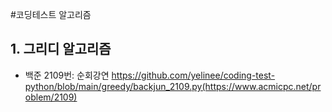 #코딩테스트 알고리즘
## 1. 그리디 알고리즘
- 백준 2109번: 순회강연
https://github.com/yelinee/coding-test-python/blob/main/greedy/backjun_2109.py(https://www.acmicpc.net/problem/2109)

